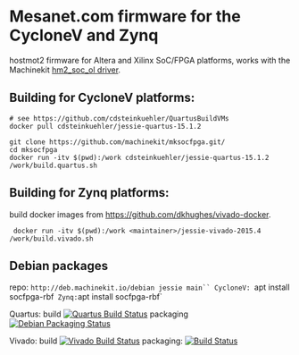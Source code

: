 
# Mesanet.com firmware for the CycloneV and Zynq

hostmot2 firmware for Altera and Xilinx SoC/FPGA platforms, works with the Machinekit [hm2_soc_ol driver](http://www.machinekit.io/docs/man/man9/hm2_soc_ol/).

## Building for CycloneV platforms:

````
# see https://github.com/cdsteinkuehler/QuartusBuildVMs
docker pull cdsteinkuehler/jessie-quartus-15.1.2

git clone https://github.com/machinekit/mksocfpga.git/
cd mksocfpga
docker run -itv $(pwd):/work cdsteinkuehler/jessie-quartus-15.1.2 /work/build.quartus.sh
````

## Building for Zynq platforms:

build docker images from https://github.com/dkhughes/vivado-docker.

````
 docker run -itv $(pwd):/work <maintainer>/jessie-vivado-2015.4 /work/build.vivado.sh
````

## Debian packages

repo: `http://deb.machinekit.io/debian jessie main``
CycloneV: `apt install socfpga-rbf` 
Zynq: `apt install socfpga-rbf`

Quartus: build [![Quartus Build Status](https://jenkins.machinekit.io/buildStatus/icon?job=mksocfpga-quartus)](https://jenkins.machinekit.io/buildStatus/icon?job=mksocfpga-quartus)
packaging [![Debian Packaging Status](https://jenkins.machinekit.io/buildStatus/icon?job=mksocfpga-packaging-quartus)](https://jenkins.machinekit.io/buildStatus/icon?job=mksocfpga-packaging-quartus)

Vivado: build [![Vivado Build Status](https://jenkins.machinekit.io/buildStatus/icon?job=mksocfpga-vivado)](https://jenkins.machinekit.io/job/mksocfpga-vivado)
packaging: [![Build Status](https://jenkins.machinekit.io/buildStatus/icon?job=mksocfpga-packaging-vivado)](https://jenkins.machinekit.io/job/mksocfpga-packaging-vivado)

